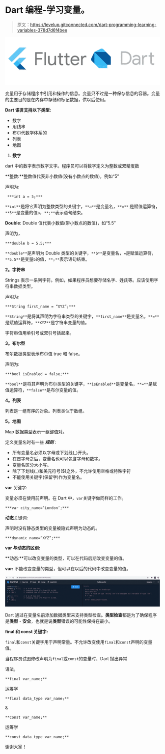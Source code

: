 # Dart 编程-学习变量。

> 原文：<https://levelup.gitconnected.com/dart-programming-learning-variables-378d7d6f4bee>

![](img/f697b3c193056f28937f8bddb109588c.png)

变量用于存储程序中引用和操作的信息。变量只不过是一种保存信息的容器。变量的主要目的是在内存中存储和标记数据，供以后使用。

**Dart 语言支持以下类型:**

*   数字
*   用线串
*   布尔代数学体系的
*   列表
*   地图

1.  **数字**

dart 中的数字表示数字文字。程序员可以将数字定义为整数或双精度数

**整数:**整数值代表非小数值(没有小数点的数值)，例如“5”

声明为:

```
 ***int a = 5;***
```

`**int**`是将它声明为整数类型的关键字，`**a**`是变量名，`**=**` 是赋值运算符，`**5**`是变量的值`a`，`**;**`表示语句结束。

**Double:** Double 值代表小数值(带小数点的数值)，如“5.5”

声明为，

```
***double b = 5.5;***
```

`**double**`是声明为 Double 类型的关键字，`**b**`是变量名，`=`是赋值运算符，`**5.5**`是变量`b`的值，`**;**`表示语句结束。

**2。字符串**

Strings 表示一系列字符。例如，如果程序员想要存储名字、姓氏等。应该使用字符串数据类型。

声明为:

```
***String first_name = “XYZ”;***
```

`**String**`是将其声明为字符串类型的关键字，`**first_name**`是变量名，`**=**`是赋值运算符，`**XYZ**`是字符串变量的值。

字符串值用单引号或双引号括起来。

**3。布尔型**

布尔数据类型表示布尔值 true 和 false。

声明为:

```
***bool isEnabled = false;***
```

`**bool**`是将其声明为布尔类型的关键字，`**isEnabled**`是变量名，`**=**`是赋值运算符，`**false**`是布尔变量的值。

**4。列表**

列表是一组有序的对象。列表类似于数组。

**5。地图**

Map 数据类型表示一组键值对。

定义变量名时有一些 ***规则*** :

*   所有变量名必须以字母或下划线(_)开头。
*   在首字母之后，变量名也可以包含字母和数字。
*   变量名区分大小写。
*   除了下划线(_)和美元符号($)之外，不允许使用空格或特殊字符
*   不能使用关键字(保留字)作为变量名。

**var** 关键字:

变量必须在使用前声明。在 Dart 中，`var`关键字做同样的工作。

```
***var city_name=’London’;***
```

**动态**关键词:

声明时没有静态类型的变量被隐式声明为动态的。

```
***dynamic name=”XYZ”;***
```

**var 与动态的区别:**

**动态:**可以改变变量的类型，可以在代码后期改变变量的值。

**var:** 不能改变变量的类型，但可以在以后的代码中改变变量的值。

![](img/28d1a833c1ed853854f71714b6c841d0.png)

Dart 通过在变量名前添加数据类型来支持类型检查。**类型检查**都是为了确保程序是**类型** - **安全**，也就是说**类型**错误的可能性保持在最小。

**final 和 const 关键字:**

`final`和`const`关键字用于声明常量。不允许改变使用`final`和`const`声明的变量值。

当程序员试图修改声明为`final`或`const`的变量时，Dart 抛出异常

语法，

```
**final var_name;** 
```

运筹学

```
**final data_type var_name;**
```

&

```
**const var_name;**
```

运筹学

```
**const data_type var_name;**
```

谢谢大家！